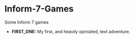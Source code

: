 # Inform-7-Games
Some Inform 7 games

- **FIRST_ONE:** My first, and heavily opiniated, text adventure.
